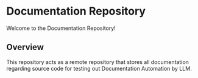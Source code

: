 # Documentation Repository

Welcome to the Documentation Repository!

## Overview

This repository acts as a remote repository that stores all documentation regarding source code for testing out Documentation Automation by LLM.
